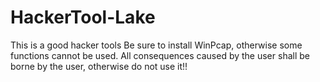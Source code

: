 # HackerTool-Lake
This is a good hacker tools Be sure to install WinPcap, otherwise some functions cannot be used. 
All consequences caused by the user shall be borne by the user, otherwise do not use it!!
